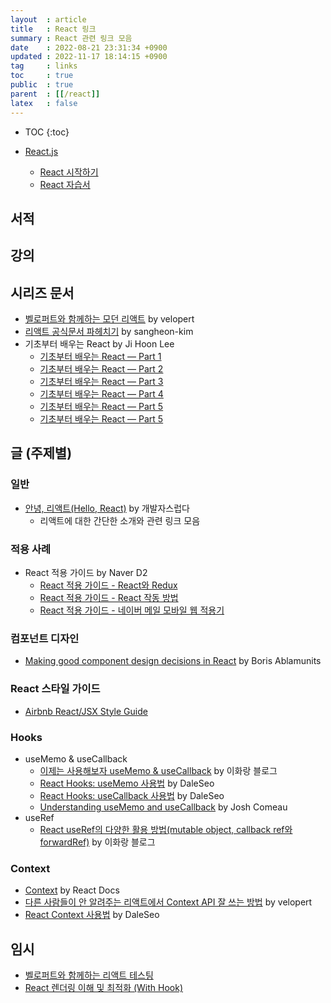 ```yaml
---
layout  : article
title   : React 링크
summary : React 관련 링크 모음
date    : 2022-08-21 23:31:34 +0900
updated : 2022-11-17 18:14:15 +0900 
tag     : links
toc     : true
public  : true
parent  : [[/react]]
latex   : false
---
```

* TOC
{:toc}

* [React.js](https://ko.reactjs.org)
    * [React 시작하기](https://ko.reactjs.org/docs/getting-started.html)
    * [React 자습서](https://ko.reactjs.org/tutorial/tutorial.html)

## 서적

## 강의

## 시리즈 문서

* [벨로퍼트와 함께하는 모던 리액트](https://react.vlpt.us) by velopert
* [리액트 공식문서 파헤치기](https://github.com/sangheon-kim/React-docs-analyze?fbclid=IwAR1Dahe3BqXPXBa6vEkj7iPdEvlW6V2jmKPXqs6_af_qboTpH_cyojO91D4) by sangheon-kim
* 기초부터 배우는 React by Ji Hoon Lee
    * [기초부터 배우는 React — Part 1](https://medium.com/wasd/기초부터-배우는-react-js-1531b18f7bb2)
    * [기초부터 배우는 React — Part 2](https://medium.com/wasd/기초부터-배우는-react-js-2-f0e8d4a55740)
    * [기초부터 배우는 React — Part 3](https://medium.com/wasd/기초부터-배우는-react-part-3-a76a727447d3)
    * [기초부터 배우는 React — Part 4](https://medium.com/wasd/기초부터-배우는-react-part-4-64164239179f)
    * [기초부터 배우는 React — Part 5](https://medium.com/wasd/기초부터-배우는-react-part-5-77e997cf597)
    * [기초부터 배우는 React — Part 5](https://medium.com/wasd/기초부터-배우는-react-part-6-5bb4b072621a)

## 글 (주제별)

### 일반

* [안녕, 리액트(Hello, React)](https://blog.gaerae.com/2016/04/hello-react.html) by 개발자스럽다
    * 리액트에 대한 간단한 소개와 관련 링크 모음

### 적용 사례

* React 적용 가이드 by Naver D2
    * [React 적용 가이드 - React와 Redux](https://d2.naver.com/helloworld/1848131)
    * [React 적용 가이드 - React 작동 방법](https://d2.naver.com/helloworld/9297403)
    * [React 적용 가이드 - 네이버 메일 모바일 웹 적용기](https://d2.naver.com/helloworld/4966453)

### 컴포넌트 디자인

* [Making good component design decisions in React](https://marvelapp.com/blog/making-good-component-design-decisions-in-react/) by Boris Ablamunits

### React 스타일 가이드

* [Airbnb React/JSX Style Guide](https://github.com/airbnb/javascript/tree/master/react#naming)

### Hooks

* useMemo & useCallback
    * [이제는 사용해보자 useMemo & useCallback](https://leehwarang.github.io/2020/05/02/useMemo&useCallback.html) by 이화랑 블로그
    * [React Hooks: useMemo 사용법](https://www.daleseo.com/react-hooks-use-memo/) by DaleSeo
    * [React Hooks: useCallback 사용법](https://www.daleseo.com/react-hooks-use-callback/) by DaleSeo
    * [Understanding useMemo and useCallback](https://www.joshwcomeau.com/react/usememo-and-usecallback/) by Josh Comeau
* useRef
    * [React useRef의 다양한 활용 방법(mutable object, callback ref와 forwardRef)](https://leehwarang.github.io/2020/11/29/ref.html) by 이화랑 블로그

### Context

* [Context](https://reactjs.org/docs/context.html) by React Docs
* [다른 사람들이 안 알려주는 리액트에서 Context API 잘 쓰는 방법](https://velog.io/@velopert/react-context-tutorial) by velopert
* [React Context 사용법](https://www.daleseo.com/react-context/) by DaleSeo

## 임시

* [벨로퍼트와 함께하는 리액트 테스팅](https://learn-react-test.vlpt.us/#/)
* [React 렌더링 이해 및 최적화 (With Hook)](https://medium.com/vingle-tech-blog/react-렌더링-이해하기-f255d6569849)
